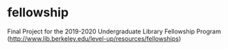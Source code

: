 # fellowship
Final Project for the 2019-2020 Undergraduate Library Fellowship Program (http://www.lib.berkeley.edu/level-up/resources/fellowships)
